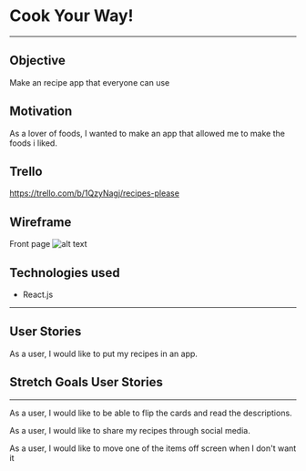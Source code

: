 # Cook Your Way!

---

## Objective

Make an recipe app that everyone can use

## Motivation
As a lover of foods, I wanted to make an app that allowed me to make the foods i liked.

## Trello
https://trello.com/b/1QzyNagj/recipes-please

## Wireframe
Front page
![alt text](https://i.imgur.com/6kafXDx.jpg)


## Technologies used

* React.js
---

## User Stories

As a user, I would like to put my recipes in an app.



## Stretch Goals User Stories
---
As a user, I would like to be able to flip the cards and read the descriptions.

As a user, I would like to share my recipes through social media.

As a user, I would like to move one of the items off screen when I don't want it
